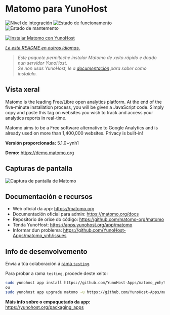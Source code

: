 <!--
NOTA: Este README foi creado automáticamente por <https://github.com/YunoHost/apps/tree/master/tools/readme_generator>
NON debe editarse manualmente.
-->

# Matomo para YunoHost

[![Nivel de integración](https://dash.yunohost.org/integration/matomo.svg)](https://dash.yunohost.org/appci/app/matomo) ![Estado de funcionamento](https://ci-apps.yunohost.org/ci/badges/matomo.status.svg) ![Estado de mantemento](https://ci-apps.yunohost.org/ci/badges/matomo.maintain.svg)

[![Instalar Matomo con YunoHost](https://install-app.yunohost.org/install-with-yunohost.svg)](https://install-app.yunohost.org/?app=matomo)

*[Le este README en outros idiomas.](./ALL_README.md)*

> *Este paquete permíteche instalar Matomo de xeito rápido e doado nun servidor YunoHost.*  
> *Se non usas YunoHost, le a [documentación](https://yunohost.org/install) para saber como instalalo.*

## Vista xeral

Matomo is the leading Free/Libre open analytics platform. At the end of the five-minute installation process, you will be given a JavaScript code. Simply copy and paste this tag on websites you wish to track and access your analytics reports in real-time.

Matomo aims to be a Free software alternative to Google Analytics and is already used on more than 1,400,000 websites. Privacy is built-in!


**Versión proporcionada:** 5.1.0~ynh1

**Demo:** <https://demo.matomo.org>

## Capturas de pantalla

![Captura de pantalla de Matomo](./doc/screenshots/screenshot.png)

## Documentación e recursos

- Web oficial da app: <https://matomo.org>
- Documentación oficial para admin: <https://matomo.org/docs>
- Repositorio de orixe do código: <https://github.com/matomo-org/matomo>
- Tenda YunoHost: <https://apps.yunohost.org/app/matomo>
- Informar dun problema: <https://github.com/YunoHost-Apps/matomo_ynh/issues>

## Info de desenvolvemento

Envía a túa colaboración á [rama `testing`](https://github.com/YunoHost-Apps/matomo_ynh/tree/testing).

Para probar a rama `testing`, procede deste xeito:

```bash
sudo yunohost app install https://github.com/YunoHost-Apps/matomo_ynh/tree/testing --debug
ou
sudo yunohost app upgrade matomo -u https://github.com/YunoHost-Apps/matomo_ynh/tree/testing --debug
```

**Máis info sobre o empaquetado da app:** <https://yunohost.org/packaging_apps>
